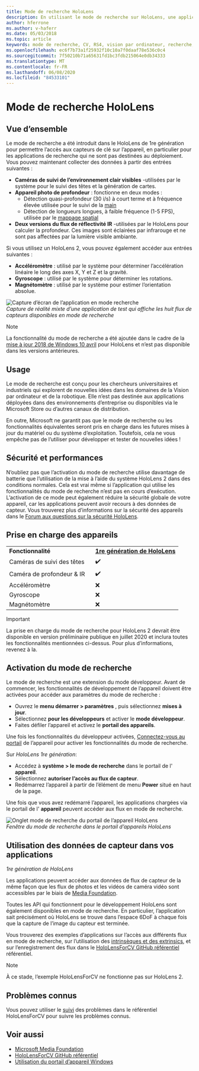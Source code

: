```yaml
---
title: Mode de recherche HoloLens
description: En utilisant le mode de recherche sur HoloLens, une application peut accéder aux flux de capteur de périphérique clé (profondeur, suivi de l’environnement et réflectivité de l’IR).
author: hferrone
ms.author: v-haferr
ms.date: 05/03/2018
ms.topic: article
keywords: mode de recherche, CV, RS4, vision par ordinateur, recherche, HoloLens, HoloLens 2
ms.openlocfilehash: ec6f7b73a1f25932f10c10a7f0daaf78e536c0c4
ms.sourcegitcommit: 7f50210b71a65631fd1bc3fdb215064e0db34333
ms.translationtype: MT
ms.contentlocale: fr-FR
ms.lasthandoff: 06/08/2020
ms.locfileid: "84533101"
---
```

# <a name="hololens-research-mode"></a>Mode de recherche HoloLens

## <a name="overview"></a>Vue d’ensemble

Le mode de recherche a été introduit dans le HoloLens de 1re génération pour permettre l’accès aux capteurs de clé sur l’appareil, en particulier pour les applications de recherche qui ne sont pas destinées au déploiement. Vous pouvez maintenant collecter des données à partir des entrées suivantes :

* **Caméras de suivi de l’environnement clair visibles** -utilisées par le système pour le suivi des têtes et la génération de cartes.
* **Appareil photo de profondeur** : fonctionne en deux modes :  
    + Détection quasi-profondeur (30 i/s) à court terme et à fréquence élevée utilisée pour le suivi de la [main](interaction-fundamentals.md)
    + Détection de longueurs longues, à faible fréquence (1-5 FPS), utilisée par le [mappage spatial](spatial-mapping.md)
* **Deux versions du flux de réflectivité IR** -utilisées par le HoloLens pour calculer la profondeur. Ces images sont éclairées par infrarouge et ne sont pas affectées par la lumière visible ambiante.

Si vous utilisez un HoloLens 2, vous pouvez également accéder aux entrées suivantes :

* **Accéléromètre** : utilisé par le système pour déterminer l’accélération linéaire le long des axes X, Y et Z et la gravité.
* **Gyroscope** : utilisé par le système pour déterminer les rotations.
* **Magnétomètre** : utilisé par le système pour estimer l’orientation absolue.

![Capture d’écran de l’application en mode recherche](images/sensor-stream-viewer.jpg)<br>
*Capture de réalité mixte d’une application de test qui affiche les huit flux de capteurs disponibles en mode de recherche*

> [!NOTE]
> La fonctionnalité du mode de recherche a été ajoutée dans le cadre de la [mise à jour 2018 de Windows 10 avril](release-notes-april-2018.md) pour HoloLens et n’est pas disponible dans les versions antérieures.

## <a name="usage"></a>Usage

Le mode de recherche est conçu pour les chercheurs universitaires et industriels qui explorent de nouvelles idées dans les domaines de la Vision par ordinateur et de la robotique.  Elle n’est pas destinée aux applications déployées dans des environnements d’entreprise ou disponibles via le Microsoft Store ou d’autres canaux de distribution.

En outre, Microsoft ne garantit pas que le mode de recherche ou les fonctionnalités équivalentes seront pris en charge dans les futures mises à jour du matériel ou du système d’exploitation. Toutefois, cela ne vous empêche pas de l’utiliser pour développer et tester de nouvelles idées !

## <a name="security-and-performance"></a>Sécurité et performances

N’oubliez pas que l’activation du mode de recherche utilise davantage de batterie que l’utilisation de la mise à l’aide du système HoloLens 2 dans des conditions normales. Cela est vrai même si l’application qui utilise les fonctionnalités du mode de recherche n’est pas en cours d’exécution.  L’activation de ce mode peut également réduire la sécurité globale de votre appareil, car les applications peuvent avoir recours à des données de capteur.  Vous trouverez plus d’informations sur la sécurité des appareils dans le [Forum aux questions sur la sécurité HoloLens](https://docs.microsoft.com/hololens/hololens-faq-security).  


## <a name="device-support"></a>Prise en charge des appareils

<table>
    <colgroup>
    <col width="50%" />
    <col width="50%" />
    <!-- <col width="33%" /> -->
    </colgroup>
    <tr>
        <td><strong>Fonctionnalité</strong></td>
        <td><a href="hololens-hardware-details.md"><strong>1re génération de HoloLens</strong></a></td>
        <!-- <td><a href="hololens2-hardware.md"><strong>HoloLens 2</strong></a></td> -->
    </tr>
     <tr>
        <td>Caméras de suivi des têtes</td>
        <td>✔️</td>
        <!-- <td>❌</td> -->
    </tr>
    <tr>
        <td>Caméra de profondeur & IR</td>
        <td>✔️</td>
        <!-- <td>❌</td> -->
    </tr>
    <tr>
        <td>Accéléromètre</td>
        <td>❌</td>
        <!-- <td>❌</td> -->
    </tr>
    <tr>
        <td>Gyroscope</td>
        <td>❌</td>
        <!-- <td>❌</td> -->
    </tr>
    <tr>
        <td>Magnétomètre</td>
        <td>❌</td>
        <!-- <td>❌</td> -->
    </tr>
</table>

> [!IMPORTANT]
> La prise en charge du mode de recherche pour HoloLens 2 devrait être disponible en version préliminaire publique en juillet 2020 et inclura toutes les fonctionnalités mentionnées ci-dessus. Pour plus d’informations, revenez à la. 

## <a name="enabling-research-mode"></a>Activation du mode de recherche

Le mode de recherche est une extension du mode développeur. Avant de commencer, les fonctionnalités de développement de l’appareil doivent être activées pour accéder aux paramètres du mode de recherche : 

* Ouvrez le **menu démarrer > paramètres** , puis sélectionnez **mises à jour**.
* Sélectionnez **pour les développeurs** et activer le **mode développeur**.
* Faites défiler l’appareil et activez le **portail des appareils**.

Une fois les fonctionnalités du développeur activées, [Connectez-vous au portail](https://docs.microsoft.com/windows/uwp/debug-test-perf/device-portal-hololens) de l’appareil pour activer les fonctionnalités du mode de recherche.

Sur *HoloLens 1re génération*:

* Accédez à **système > le mode de recherche** dans le portail de l' **appareil**.
* Sélectionnez **autoriser l’accès au flux de capteur**.
* Redémarrez l’appareil à partir de l’élément de menu **Power** situé en haut de la page.

Une fois que vous avez redémarré l’appareil, les applications chargées via le portail de l' **appareil** peuvent accéder aux flux en mode de recherche.

![Onglet mode de recherche du portail de l’appareil HoloLens](images/ResearchModeDevPortal.png)<br>
*Fenêtre du mode de recherche dans le portail d’appareils HoloLens*

## <a name="using-sensor-data-in-your-apps"></a>Utilisation des données de capteur dans vos applications

*1re génération de HoloLens*

Les applications peuvent accéder aux données de flux de capteur de la même façon que les flux de photos et les vidéos de caméra vidéo sont accessibles par le biais de [Media Foundation](https://msdn.microsoft.com/library/windows/desktop/ms694197). 

Toutes les API qui fonctionnent pour le développement HoloLens sont également disponibles en mode de recherche. En particulier, l’application sait précisément où HoloLens se trouve dans l’espace 6DoF à chaque fois que la capture de l’image du capteur est terminée.

Vous trouverez des exemples d’applications sur l’accès aux différents flux en mode de recherche, sur l’utilisation des [intrinsèques et des extrinsics](https://docs.microsoft.com/windows/mixed-reality/locatable-camera#locating-the-device-camera-in-the-world), et sur l’enregistrement des flux dans le [HoloLensForCV GitHub référentiel](https://github.com/Microsoft/HoloLensForCV) référentiel.

 > [!NOTE]
 > À ce stade, l’exemple HoloLensForCV ne fonctionne pas sur HoloLens 2.

## <a name="known-issues"></a>Problèmes connus

Vous pouvez utiliser le [suivi](https://github.com/Microsoft/HololensForCV/issues) des problèmes dans le référentiel HoloLensForCV pour suivre les problèmes connus.

## <a name="see-also"></a>Voir aussi

* [Microsoft Media Foundation](https://msdn.microsoft.com/library/windows/desktop/ms694197)
* [HoloLensForCV GitHub référentiel](https://github.com/Microsoft/HoloLensForCV)
* [Utilisation du portail d’appareil Windows](using-the-windows-device-portal.md)
